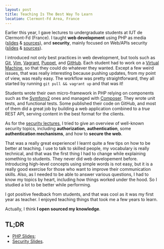 ```yaml
---
layout: post
title: Teaching Is The Best Way To Learn
location: Clermont-Fd Area, France
---
```


Earlier this year, I gave lectures to undergraduate students at IUT de
Clermont-Fd (France). I taught **web development** using PHP as media
([slides](http://licpro.williamdurand.fr/php-slides/) &
[sources](https://github.com/licpro/php-slides)), and **security**, mainly
focused on Web/APIs security
([slides](http://licpro.williamdurand.fr/security-slides/)
& [sources](https://github.com/licpro/security-slides)).

I introduced not only best practices in web development, but tools such as
[Git](http://git-scm.com), [Vim](http://www.vim.org/),
[Vagrant](http://vagrantup.com),
[Puppet](http://puppetlabs.com), and [GitHub](http://github.com).
Each student had to work on a [Virtual
Machine](http://github.com/licpro/php-vm), so that they could do whatever they
wanted. Except a few weird issues, that was really interesting because pushing
updates, from my point of view, was really easy. The workflow was pretty
straightforward, they all started by running `git pull && vagrant up` and that
was it!

Students wrote their own micro-framework in PHP relying on components such as
the [Symfony2](http://symfony.com) ones and managed with
[Composer](http://getcomposer.org). They wrote unit tests, and functional tests.
Some published their code on GitHub, and most of them did a great job by building
a web application combined to a _true_ REST API, serving content in the best
format for the clients.

As for the [security lectures](http://licpro.williamdurand.fr/security-slides/),
I tried to give an overview of well-known security topics, including
**authorization**, **authentication**, some **authentication mechanisms**, and
how to **secure the web**.

That was a really great experience! I learnt quite a few tips on how to be better
at teaching. I use to talk to skilled people, my vocabulary is really technical,
and that was the first thing I had to change while explaining something to
students. They never did web developement before. Introducing high-level
concepts using simple words is not easy, but it is a really good exercise for
those who want to improve their communication skills.
Also, as I needed to be able to answer various questions, I had to know my
topics by heart, including how things worked under the hood. So I studied a lot
to be better while performing.

I got positive feedback from students, and that was cool as it was my first year
as teacher. I enjoyed teaching things that took me a few years to learn.

Actually, I think **I open sourced my knowledge**.


## TL;DR

* [PHP Slides](http://licpro.williamdurand.fr/php-slides/);
* [Security Slides](http://licpro.williamdurand.fr/security-slides/).
